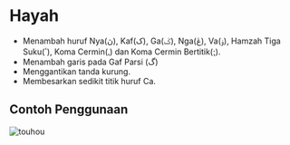 # Hayah
* Menambah huruf Nya(ڽ), Kaf(ک), Ga(ݢ), Nga(ڠ), Va(ۏ), Hamzah Tiga Suku(ٴ), Koma Cermin(⹁) dan Koma Cermin Bertitik(⁏).
* Menambah garis pada Gaf Parsi (گ)
* Menggantikan tanda kurung.
* Membesarkan sedikit titik huruf Ca.

## Contoh Penggunaan

![touhou](https://cdn.discordapp.com/attachments/794539663410200586/917680407741366292/touhou_lol.png)
